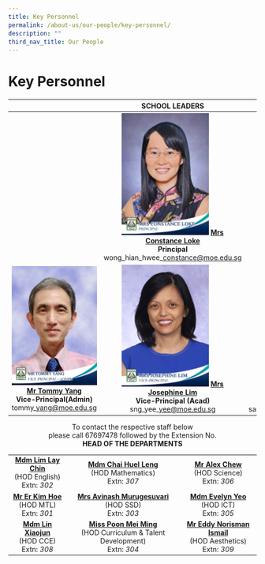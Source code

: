 ```yaml
---
title: Key Personnel
permalink: /about-us/our-people/key-personnel/
description: ""
third_nav_title: Our People
---
```

# Key Personnel



|   | SCHOOL LEADERS  |   |
|:---:|:---:|:---:|
|   | <img src="/images/About%20us/mrs%20constance%20loke%20principal%202.jpg" style ="width: 63%"> [**Mrs Constance Loke**](mailto:zhenghua_ps@moe.edu.sg)<br>**Principal**<br>wong\_hian\_hwee\_constance@moe.edu.sg |   |
| <img src="/images/About%20us/Mr%20Tommy%20Yang.jpg" style ="width: 100%"> [**Mr Tommy Yang**](mailto:tommy_yang@moe.edu.sg)<br>**Vice-Principal(Admin)**<br>tommy\_yang@moe.edu.sg  |<img src="/images/About%20us/mrs%20josephine%20lim%20vice-principal%201.jpg" style ="width: 63%"> [**Mrs Josephine Lim**](mailto:sng_yee_yee@moe.edu.sg)<br>**Vice-Principal (Acad)**<br>sng\_yee\_yee@moe.edu.sg  | <img src="/images/About%20us/ms%20santhana%20mary%20vice-principal.jpg" style ="width: 68%">  [**Ms Santhana Mary Poobalan**](mailto:santhana_mary_poobalan@moe.edu.sg)<br>**Vice-Principal (Acad)**<br>santhana\_mary\_poobalan@moe.edu.sg|


<center>To contact the respective staff below<br>please call 67697478 followed by the Extension No.</center>

<center><b>HEAD OF THE DEPARTMENTS</b><center>
	
|            |                |                         |
|:-------------:|:------------:|:-----------:|
| [**Mdm Lim Lay Chin**](mailto:lim_lay_chin@moe.edu.sg)<br>(HOD English)<br>Extn: *302* |           [**Mdm Chai Huel Leng**](mailto:chai_huel_leng@moe.edu.sg)<br>(HOD Mathematics)<br>Extn: *307*           |        [**Mr Alex Chew**](mailto:alex_chew@moe.edu.sg)<br>(HOD Science)<br>Extn: *306*        |
|     [**Mr Er Kim Hoe**](mailto:er_kim_hoe@moe.edu.sg)<br>(HOD MTL)<br>Extn: *301*    |            [**Mrs Avinash Murugesuvari**](mailto:murugesuvari_vasu_g@moe.edu.sg)<br>(HOD SSD)<br>Extn: *303*            |        [**Mdm Evelyn Yeo**](mailto:evelyn_andrewina_yeo@moe.edu.sg)<br>(HOD ICT)<br>Extn: *305*         |
|    [**Mdm Lin Xiaojun**](mailto:lin_xiaojun@moe.edu.sg)<br>(HOD CCE)<br>Extn: *308*   | [**Miss Poon Mei Ming**](mailto:poon_mei_ming@moe.edu.sg)<br>(HOD Curriculum & Talent Development)<br>Extn: *304* | [**Mr Eddy Norisman Ismail**](mailto:eddy_norisman_ismail@moe.edu.sg)<br>(HOD Aesthetics)<br>Extn: *309* |